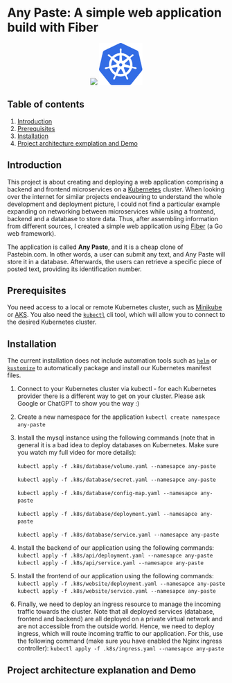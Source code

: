 # Any Paste: A simple web application build with Fiber

<p align="center">
     <img src="https://gofiber.io/assets/images/logo.svg" width="250">
     <img src="https://github.com/kubernetes/kubernetes/raw/master/logo/logo.png" width="100">
</p>


## Table of contents

1. [Introduction](#introduction)
2. [Prerequisites](#prerequisites)
3. [Installation](#installation)
4. [Project architecture exmplation and Demo](#project-architecture-explanation-and-demo)

## Introduction
This project is about creating and deploying a web application comprising a backend and frontend microservices on a [Kubernetes](https://kubernetes.io/) cluster. When looking over the internet for similar projects endeavouring to understand the whole development and deployment picture, I could not find a particular example expanding on networking between microservices while using a frontend, backend and a database to store data. Thus, after assembling information from different sources, I created a simple web application using [Fiber](https://gofiber.io/) (a Go web framework). 

The application is called **Any Paste**, and it is a cheap clone of Pastebin.com. In other words, a user can submit any text, and Any Paste will store it in a database. Afterwards, the users can retrieve a specific piece of posted text, providing its identification number. 

## Prerequisites
You need access to a local or remote Kubernetes cluster, such as [Minikube](https://minikube.sigs.k8s.io/docs/start/) or [AKS](https://azure.microsoft.com/en-us/products/kubernetes-service). You also need the [`kubectl`](https://kubernetes.io/docs/reference/kubectl/kubectl/) cli tool, which will allow you to connect to the desired Kubernetes cluster.

## Installation
The current installation does not include automation tools such as [`helm`](https://helm.sh/) or [`kustomize`](https://kustomize.io/) to automatically package and install our Kubernetes manifest files.

1. Connect to your Kubernetes cluster via kubectl - for each Kubernetes provider there is a different way to get on your cluster. Please ask Google or ChatGPT to show you the way :)
   
2. Create a new namespace for the application
`kubectl create namespace any-paste`

1. Install the mysql instance using the following commands (note that in general it is a bad idea to deploy databases on Kubernetes. Make sure you watch my full video for more details):
   
     `kubectl apply -f .k8s/database/volume.yaml --namesapce any-paste`

     `kubectl apply -f .k8s/database/secret.yaml --namesapce any-paste`

     `kubectl apply -f .k8s/database/config-map.yaml --namesapce any-paste`

     `kubectl apply -f .k8s/database/deployment.yaml --namesapce any-paste`

     `kubectl apply -f .k8s/database/service.yaml --namesapce any-paste`

1. Install the backend of our application using the following commands:
`kubectl apply -f .k8s/api/deployment.yaml --namesapce any-paste`
`kubectl apply -f .k8s/api/service.yaml --namesapce any-paste`

1. Install the frontend of our application using the following commands:
`kubectl apply -f .k8s/website/deployment.yaml --namesapce any-paste`
`kubectl apply -f .k8s/website/service.yaml --namesapce any-paste`

1. Finally, we need to deploy an ingress resource to manage the incoming traffic towards the cluster. Note that all deployed services (database, frontend and backend) are all deployed on a private virtual network and are not accessible from the outside world. Hence, we need to deploy ingress, which will route incoming traffic to our application. For this, use the following command (make sure you have enabled the Nginx ingress controller):
`kubectl apply -f .k8s/ingress.yaml --namesapce any-paste`



## Project architecture explanation and Demo
